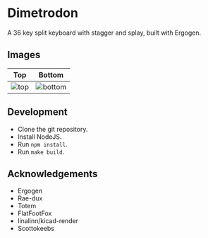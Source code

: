 # Dimetrodon
A 36 key split keyboard with stagger and splay, built with Ergogen.

## Images
| Top | Bottom |
| --- | --- |
| ![top](https://ccblaisdell.github.io/dimetrodon/left-top.png) | ![bottom](https://ccblaisdell.github.io/dimetrodon/left-bottom.png) |

## Development

- Clone the git repository.
- Install NodeJS.
- Run `npm install`.
- Run `make build`.

## Acknowledgements

- Ergogen
- Rae-dux
- Totem
- FlatFootFox
- linalinn/kicad-render
- Scottokeebs
